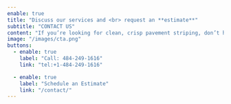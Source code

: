 ```yaml
---
enable: true
title: "Discuss our services and <br> request an **estimate**"
subtitle: "CONTACT US"
content: "If you’re looking for clean, crisp pavement striping, don’t hesitate. <br> We offer free estimates and have an established reputation for our top quality work."
image: "/images/cta.png"
buttons:
  - enable: true
    label: "Call: 484-249-1616"
    link: "tel:+1-484-249-1616"

  - enable: true
    label: "Schedule an Estimate"
    link: "/contact/"
---
```

